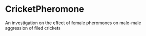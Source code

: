 # CricketPheromone
An investigation on the effect of female pheromones on male-male aggression of filed crickets
